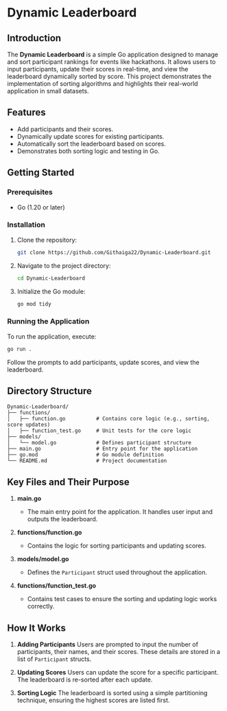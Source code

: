 # Dynamic Leaderboard

## Introduction
The **Dynamic Leaderboard** is a simple Go application designed to manage and sort participant rankings for events like hackathons. It allows users to input participants, update their scores in real-time, and view the leaderboard dynamically sorted by score. This project demonstrates the implementation of sorting algorithms and highlights their real-world application in small datasets.

## Features
- Add participants and their scores.
- Dynamically update scores for existing participants.
- Automatically sort the leaderboard based on scores.
- Demonstrates both sorting logic and testing in Go.

## Getting Started
### Prerequisites
- Go (1.20 or later)

### Installation
1. Clone the repository:
   ```bash
   git clone https://github.com/Githaiga22/Dynamic-Leaderboard.git
   ```
2. Navigate to the project directory:
   ```bash
   cd Dynamic-Leaderboard
   ```
3. Initialize the Go module:
   ```bash
   go mod tidy
   ```

### Running the Application
To run the application, execute:
```bash
go run .
```
Follow the prompts to add participants, update scores, and view the leaderboard.


## Directory Structure
```
Dynamic-Leaderboard/
├── functions/
│   ├── function.go          # Contains core logic (e.g., sorting, score updates)
│   ├── function_test.go     # Unit tests for the core logic
├── models/
│   └── model.go             # Defines participant structure
├── main.go                  # Entry point for the application
├── go.mod                   # Go module definition
└── README.md                # Project documentation
```

## Key Files and Their Purpose
1. **main.go**
   - The main entry point for the application. It handles user input and outputs the leaderboard.

2. **functions/function.go**
   - Contains the logic for sorting participants and updating scores.

3. **models/model.go**
   - Defines the `Participant` struct used throughout the application.

4. **functions/function_test.go**
   - Contains test cases to ensure the sorting and updating logic works correctly.

## How It Works
1. **Adding Participants**
   Users are prompted to input the number of participants, their names, and their scores. These details are stored in a list of `Participant` structs.

2. **Updating Scores**
   Users can update the score for a specific participant. The leaderboard is re-sorted after each update.

3. **Sorting Logic**
   The leaderboard is sorted using a simple partitioning technique, ensuring the highest scores are listed first.
